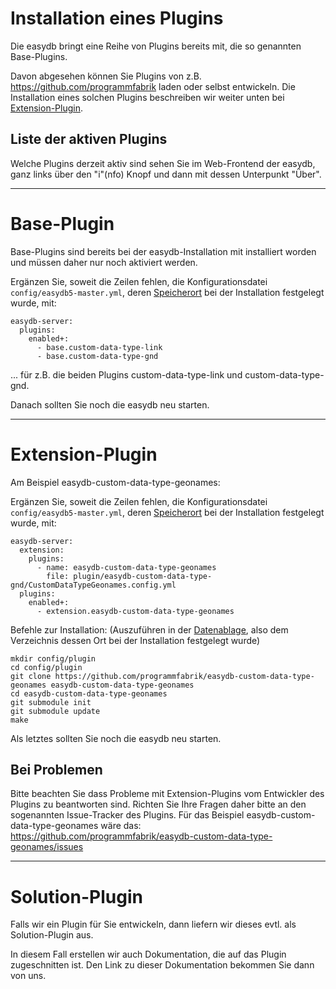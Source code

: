 # Installation eines Plugins

Die easydb bringt eine Reihe von Plugins bereits mit, die so genannten Base-Plugins.

Davon abgesehen können Sie Plugins von z.B. https://github.com/programmfabrik laden oder selbst entwickeln. Die Installation eines solchen Plugins beschreiben wir weiter unten bei [Extension-Plugin](#extension-plugin).

## Liste der aktiven Plugins

Welche Plugins derzeit aktiv sind sehen Sie im Web-Frontend der easydb, ganz links über den "i"(nfo) Knopf und dann mit dessen Unterpunkt "Über".

---

# Base-Plugin

Base-Plugins sind bereits bei der easydb-Installation mit installiert worden und müssen daher nur noch aktiviert werden.

Ergänzen Sie, soweit die Zeilen fehlen, die Konfigurationsdatei `config/easydb5-master.yml`, deren [Speicherort](/sysadmin/installation/installation.md#datenablage-bestimmen) bei der Installation festgelegt wurde, mit:

    easydb-server:
      plugins:
        enabled+:
          - base.custom-data-type-link
          - base.custom-data-type-gnd

... für z.B. die beiden Plugins custom-data-type-link und custom-data-type-gnd.

Danach sollten Sie noch die easydb neu starten.

---

# Extension-Plugin

Am Beispiel easydb-custom-data-type-geonames:

Ergänzen Sie, soweit die Zeilen fehlen, die Konfigurationsdatei `config/easydb5-master.yml`, deren [Speicherort](/sysadmin/installation/installation.md#datenablage-bestimmen) bei der Installation festgelegt wurde, mit:

    easydb-server:
      extension:
        plugins:
          - name: easydb-custom-data-type-geonames
            file: plugin/easydb-custom-data-type-gnd/CustomDataTypeGeonames.config.yml
      plugins:
        enabled+:
          - extension.easydb-custom-data-type-geonames

Befehle zur Installation: (Auszuführen in der [Datenablage](/sysadmin/installation/installation.md#datenablage-bestimmen), also dem Verzeichnis dessen Ort bei der Installation festgelegt wurde)

    mkdir config/plugin
    cd config/plugin
    git clone https://github.com/programmfabrik/easydb-custom-data-type-geonames easydb-custom-data-type-geonames
    cd easydb-custom-data-type-geonames
    git submodule init
    git submodule update
    make

Als letztes sollten Sie noch die easydb neu starten.

## Bei Problemen

Bitte beachten Sie dass Probleme mit Extension-Plugins vom Entwickler des Plugins zu beantworten sind. Richten Sie Ihre Fragen daher bitte an den sogenannten Issue-Tracker des Plugins. Für das Beispiel easydb-custom-data-type-geonames wäre das: https://github.com/programmfabrik/easydb-custom-data-type-geonames/issues

---

# Solution-Plugin

Falls wir ein Plugin für Sie entwickeln, dann liefern wir dieses evtl. als Solution-Plugin aus.

In diesem Fall erstellen wir auch Dokumentation, die auf das Plugin zugeschnitten ist. Den Link zu dieser Dokumentation bekommen Sie dann von uns.



